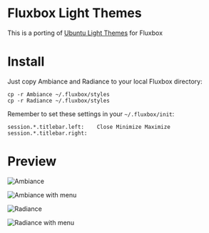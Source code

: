 # Fluxbox Light Themes
This is a porting of [Ubuntu Light Themes](https://launchpad.net/ubuntu-themes) for Fluxbox

# Install

Just copy Ambiance and Radiance to your local Fluxbox directory:
```
cp -r Ambiance ~/.fluxbox/styles
cp -r Radiance ~/.fluxbox/styles
```

Remember to set these settings in your `~/.fluxbox/init`:
```
session.*.titlebar.left:    Close Minimize Maximize
session.*.titlebar.right:
```

# Preview

![Ambiance](http://i.imgur.com/CWaIxQV.jpg)

![Ambiance with menu](http://i.imgur.com/LCdmJ74.jpg)

![Radiance](http://i.imgur.com/tX8cDaM.jpg)

![Radiance with menu](http://i.imgur.com/SfU8L8c.jpg)
